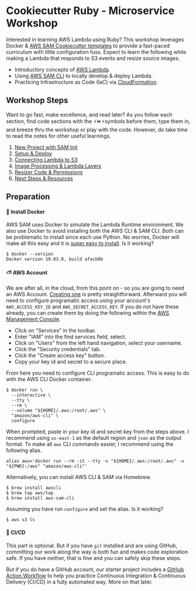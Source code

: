 # Cookiecutter Ruby - Microservice Workshop

Interested in learning AWS Lambda using Ruby? This workshop leverages Docker & [AWS SAM Cookiecutter templates](https://technology.customink.com/blog/2020/03/13/using-aws-sam-cookiecutter-project-templates-to-kickstart-your-ambda-projects-copy/) to provide a fast-paced curriculum with little configuration fuss. Expect to learn the following while making a Lambda that responds to S3 events and resize source images.

- Introductory concepts of [AWS Lambda](https://aws.amazon.com/lambda/).
- Using [AWS SAM CLI](https://aws.amazon.com/serverless/sam/) to locally develop & deploy Lambda.
- Practicing Infrastructure as Code (IaC) via [CloudFormation](https://aws.amazon.com/cloudformation/).

## Workshop Steps

Want to go fast, make excellence, and read later? As you follow each section, find code sections with the ⚡️⏩⚡️symbols before them, type them in, and breeze thru the workshop or play with the code. However, do take time to read the notes for other useful learnings.

1. [New Project with SAM Init](1-sam-init.md)
2. [Setup & Deploy](2-setup-deploy.md)
3. [Connecting Lambda to S3](3-connecting-lambda-to-s3.md)
4. [Image Processing & Lambda Layers](4-reading-writing.md)
5. [Resizer Code & Permissions](5-resizer-code.md)
6. [Next Steps & Resources](6-resources.md)

## Preparation

#### 🚢 Install Docker

AWS SAM uses Docker to simulate the Lambda Runtime environment. We also use Docker to avoid installing both the AWS CLI & SAM CLI. Both can be problematic to install since each use Python. No worries, Docker will make all this easy and it is [super easy to install](https://docs.docker.com/get-docker/). Is it working?

```shell
$ docker --version
Docker version 19.03.8, build afacb8b
```

#### ⛅️ AWS Account

We are after all, in the cloud, from this point on - so you are going to need an AWS Account. [Creating one](https://aws.amazon.com/resources/create-account/) is pretty straightforward. Afterward you will need to configure programatic access using your account's `AWS_ACCESS_KEY_ID` and `AWS_SECRET_ACCESS_KEY`. If you do not have these already, you can create them by doing the following within the [AWS Management Console](https://console.aws.amazon.com/console/home?region=us-east-1).

- Click on "Services" in the toolbar.
- Enter "IAM" into the find services field, select.
- Click on "Users" from the left hand navigation, select your username.
- Click the "Security credentials" tab.
- Click the "Create access key" button.
- Copy your key id and secret to a secure place.

From here you need to configure CLI programatic access. This is easy to do with the AWS CLI Docker container.

```shell
$ docker run \
  --interactive \
  --tty \
  --rm \
  --volume "${HOME}/.aws:/root/.aws" \
  "amazon/aws-cli" \
  configure
```

When prompted, paste in your key id and secret key from the steps above. I recommend using `us-east-1` as the default region and `json` as the output format. To make all `aws` CLI commands easier, I recommend using the following alias.

```shell
alias aws='docker run --rm -it --tty -v "${HOME}/.aws:/root/.aws" -v "${PWD}:/aws" "amazon/aws-cli"'
```

Alternatively, you can install AWS CLI & SAM via Homebrew.

```shell
$ brew install awscli
$ brew tap aws/tap
$ brew install aws-sam-cli
```

Assuming you have run `configure` and set the alias. Is it working?

```shell
$ aws s3 ls
```

#### 🚀 CI/CD

This part is optional. But if you have `git` installed and are using GitHub, committing our work along the way is both fun and makes code exploration safe. If you have neither, that is fine and you can safely skip these steps.

But if you do have a GitHub account, our starter project includes a [GitHub Action Workflow](https://technology.customink.com/blog/2019/09/02/from-travis-ci-to-github-actions/) to help you practice Continuous Integration & Continuous Delivery (CI/CD) in a fully automated way. More on that later.
